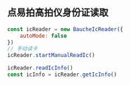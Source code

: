 ## 点易拍高拍仪身份证读取

```javascript
const icReader = new BaucheIcReader({
    autoMode: false
})
// 手动读卡
icReader.startManualReadIc()

icReader.readIcInfo()
const icInfo = icReader.getIcInfo()
```
